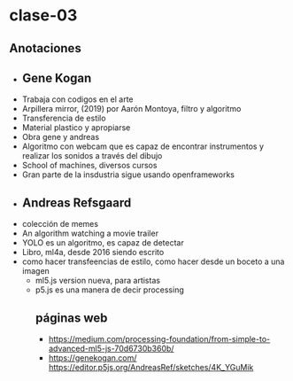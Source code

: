 # clase-03
## Anotaciones
* ## Gene Kogan
* Trabaja con codigos en el arte
* Arpillera mirror, (2019) por Aarón Montoya, filtro y algoritmo
* Transferencia de estilo
* Material plastico y apropiarse
* Obra gene y andreas
* Algoritmo con webcam que es capaz de encontrar instrumentos y realizar los sonidos a través del dibujo
* School of machines, diversos cursos
* Gran parte de la insdustria sigue usando openframeworks
* ## Andreas Refsgaard
* colección de memes
* An algorithm watching a movie trailer
* YOLO es un algoritmo, es capaz de detectar
* Libro, ml4a, desde 2016 siendo escrito
* como hacer transfeencias de estilo, como hacer desde un boceto a una imagen
  * ml5.js version nueva, para artistas
  * p5.js es una manera de decir processing
    ## páginas web
    * <https://medium.com/processing-foundation/from-simple-to-advanced-ml5-js-70d6730b360b/>
    * <https://genekogan.com/>
      <https://editor.p5js.org/AndreasRef/sketches/4K_YGuMik>
      
